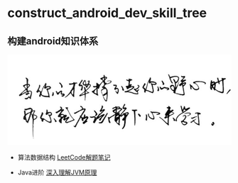 # construct_android_dev_skill_tree
## 构建android知识体系

![](https://github.com/ZhongXiaoHong/JVM/blob/master/u%3D4134962613%2C1257605174%26fm%3D26%26gp%3D0.jpg)

- 算法数据结构
[LeetCode解题笔记](https://github.com/ZhongXiaoHong/leetcode)

- Java进阶
[深入理解JVM原理](https://github.com/ZhongXiaoHong/JVM)

